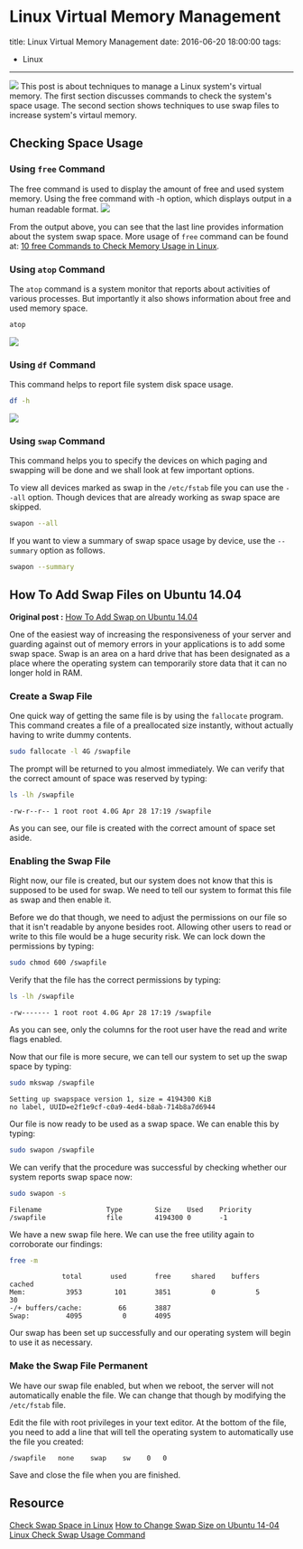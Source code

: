 # Linux Virtual Memory Management

title:  Linux Virtual Memory Management
date: 2016-06-20 18:00:00
tags:
- Linux

---
<img src="http://www.serverpoint.com/images-en/index-vps-linux.png" style="max-width: 550px;"/>
This post is about techniques to manage a Linux system's virtual memory. The first section discusses commands to check the system's space usage. The second section shows techniques to use swap files to increase system's virtaul memory.

<!--more-->

## Checking Space Usage
### Using `free` Command
The free command is used to display the amount of free and used system memory. Using the free command with -h option, which displays output in a human readable format.
![](http://i.imgur.com/CNhZMDZ.png)

From the output above, you can see that the last line provides information about the system swap space. More usage of `free` command can be found at:  [10 free Commands to Check Memory Usage in Linux](http://www.tecmint.com/check-memory-usage-in-linux/).

### Using `atop` Command
The `atop` command is a system monitor that reports about activities of various processes. But importantly it also shows information about free and used memory space.
```bash
atop
```
![](http://i.imgur.com/lJWIqIi.png)

### Using `df` Command
This command helps to  report file system disk space usage.
```bash
df -h
```
![](http://i.imgur.com/OuwGNQ6.png)


### Using `swap` Command
This command helps you to specify the devices on which paging and swapping will be done and we shall look at few important options.

To view all devices marked as swap in the `/etc/fstab` file you can use the `--all` option. Though devices that are already working as swap space are skipped.
```bash
swapon --all
```
If you want to view a summary of swap space usage by device, use the `--summary` option as follows.
```bash
swapon --summary
```

## How To Add Swap Files on Ubuntu 14.04
**Original post :** [How To Add Swap on Ubuntu 14.04](https://www.digitalocean.com/community/tutorials/how-to-add-swap-on-ubuntu-14-04)

One of the easiest way of increasing the responsiveness of your server and guarding against out of memory errors in your applications is to add some swap space. Swap is an area on a hard drive that has been designated as a place where the operating system can temporarily store data that it can no longer hold in RAM.

### Create a Swap File
One quick way of getting the same file is by using the `fallocate` program. This command creates a file of a preallocated size instantly, without actually having to write dummy contents.
```bash
sudo fallocate -l 4G /swapfile
```
The prompt will be returned to you almost immediately. We can verify that the correct amount of space was reserved by typing:
```bash
ls -lh /swapfile
```
```
-rw-r--r-- 1 root root 4.0G Apr 28 17:19 /swapfile
```
As you can see, our file is created with the correct amount of space set aside.

### Enabling the Swap File
Right now, our file is created, but our system does not know that this is supposed to be used for swap. We need to tell our system to format this file as swap and then enable it.

Before we do that though, we need to adjust the permissions on our file so that it isn't readable by anyone besides root. Allowing other users to read or write to this file would be a huge security risk. We can lock down the permissions by typing:
```bash
sudo chmod 600 /swapfile
```
Verify that the file has the correct permissions by typing:
```bash
ls -lh /swapfile
```
```
-rw------- 1 root root 4.0G Apr 28 17:19 /swapfile
```
As you can see, only the columns for the root user have the read and write flags enabled.

Now that our file is more secure, we can tell our system to set up the swap space by typing:
```bash
sudo mkswap /swapfile
```
```
Setting up swapspace version 1, size = 4194300 KiB
no label, UUID=e2f1e9cf-c0a9-4ed4-b8ab-714b8a7d6944
```
Our file is now ready to be used as a swap space. We can enable this by typing:
```bash
sudo swapon /swapfile
```
We can verify that the procedure was successful by checking whether our system reports swap space now:
```bash
sudo swapon -s
```
```
Filename                Type        Size    Used    Priority
/swapfile               file        4194300 0       -1
```
We have a new swap file here. We can use the free utility again to corroborate our findings:
```bash
free -m
```
```
             total       used       free     shared    buffers     cached
Mem:          3953        101       3851          0          5         30
-/+ buffers/cache:         66       3887
Swap:         4095          0       4095
```
Our swap has been set up successfully and our operating system will begin to use it as necessary.

### Make the Swap File Permanent
We have our swap file enabled, but when we reboot, the server will not automatically enable the file. We can change that though by modifying the `/etc/fstab` file.

Edit the file with root privileges in your text editor.  At the bottom of the file, you need to add a line that will tell the operating system to automatically use the file you created:
```
/swapfile   none    swap    sw    0   0
```
Save and close the file when you are finished.

## Resource
[Check Swap Space in Linux](http://www.wikihow.com/Check-Swap-Space-in-Linux)
[How to Change Swap Size on Ubuntu 14-04](https://www.digitalocean.com/community/questions/how-to-change-swap-size-on-ubuntu-14-04)
[Linux Check Swap Usage Command](http://www.cyberciti.biz/faq/linux-check-swap-usage-command/)


